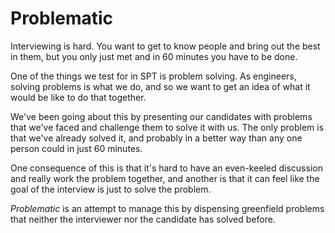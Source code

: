 # Problematic

Interviewing is hard. You want to get to know people and bring out the best in
them, but you only just met and in 60 minutes you have to be done.

One of the things we test for in SPT is problem solving. As engineers, solving
problems is what we do, and so we want to get an idea of what it would be like
to do that together.

We've been going about this by presenting our candidates with problems that
we've faced and challenge them to solve it with us. The only problem is that
we've already solved it, and probably in a better way than any one person could
in just 60 minutes.

One consequence of this is that it's hard to have an even-keeled discussion and
really work the problem together, and another is that it can feel like the goal
of the interview is just to solve the problem.

_Problematic_ is an attempt to manage this by dispensing greenfield problems that
neither the interviewer nor the candidate has solved before.
